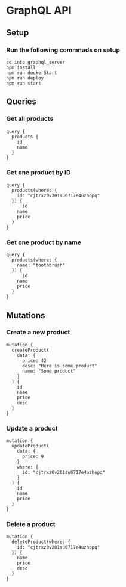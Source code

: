 # GraphQL API

## Setup

### Run the following commnads on setup
```
cd into graphql_server
npm install
npm run dockerStart
npm run deploy
npm run start
```
## Queries

### Get all products
```
query {
  products {
    id
    name
  }
}
```
### Get one product by ID
```
query {
  products(where: {
    id: "cjtrxz0v201su0717e4uzhopq"
  }) {
	  id
    name
    price
  }
}
```
### Get one product by name
```
query {
  products(where: {
    name: "toothbrush"
  }) {
	  id
    name
    price
  }
}
```
## Mutations

### Create a new product
```
mutation {
  createProduct(
    data: {
      price: 42
      desc: "Here is some product"
      name: "Some product"
    }
  ) {
    id
    name
    price
    desc
  }
}
```
### Update a product
```
mutation {
  updateProduct(
    data: {
      price: 9
    }
    where: {
      id: "cjtrxz0v201su0717e4uzhopq"
    }
  ) {
    id
    name
    price
  }
}
```
### Delete a product
```
mutation {
  deleteProduct(where: {
    id: "cjtrxz0v201su0717e4uzhopq"
  }) {
    name
    price
    desc
  }
}
```